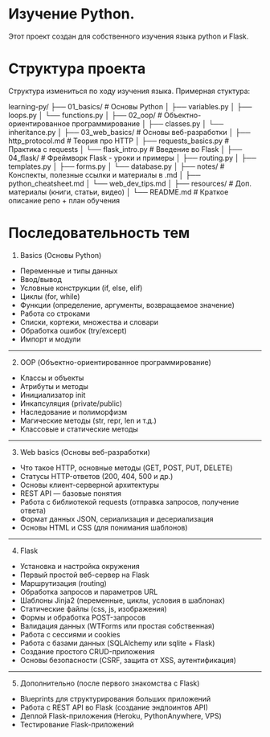 Изучение Python.
===

Этот проект создан для собственного изучения языка python и Flask.

# Структура проекта

Структура измениться по ходу изучения языка. Примерная стуктура:

learning-py/
├── 01_basics/                  # Основы Python
│   ├── variables.py
│   ├── loops.py
│   └── functions.py
│
├── 02_oop/                     # Объектно-ориентированное программирование
│   ├── classes.py
│   └── inheritance.py
│
├── 03_web_basics/              # Основы веб-разработки
│   ├── http_protocol.md        # Теория про HTTP
│   ├── requests_basics.py      # Практика с requests
│   └── flask_intro.py          # Введение во Flask
│
├── 04_flask/                   # Фреймворк Flask - уроки и примеры
│   ├── routing.py
│   ├── templates.py
│   ├── forms.py
│   └── database.py
│
├── notes/                      # Конспекты, полезные ссылки и материалы в .md
│   ├── python_cheatsheet.md
│   └── web_dev_tips.md
│
├── resources/                  # Доп. материалы (книги, статьи, видео)
│
└── README.md                   # Краткое описание репо + план обучения

# Последовательность тем

1. Basics (Основы Python)

- Переменные и типы данных  
- Ввод/вывод  
- Условные конструкции (if, else, elif)  
- Циклы (for, while)  
- Функции (определение, аргументы, возвращаемое значение)  
- Работа со строками  
- Списки, кортежи, множества и словари  
- Обработка ошибок (try/except)  
- Импорт и модули

---

2. OOP (Объектно-ориентированное программирование)

- Классы и объекты  
- Атрибуты и методы  
- Инициализатор init  
- Инкапсуляция (private/public)  
- Наследование и полиморфизм  
- Магические методы (str, repr, len и т.д.)  
- Классовые и статические методы

---

3. Web basics (Основы веб-разработки)

- Что такое HTTP, основные методы (GET, POST, PUT, DELETE)  
- Статусы HTTP-ответов (200, 404, 500 и др.)  
- Основы клиент-серверной архитектуры  
- REST API — базовые понятия  
- Работа с библиотекой requests (отправка запросов, получение ответа)  
- Формат данных JSON, сериализация и десериализация  
- Основы HTML и CSS (для понимания шаблонов)

---

4. Flask

- Установка и настройка окружения  
- Первый простой веб-сервер на Flask  
- Маршрутизация (routing)  
- Обработка запросов и параметров URL  
- Шаблоны Jinja2 (переменные, циклы, условия в шаблонах)  
- Статические файлы (css, js, изображения)  
- Формы и обработка POST-запросов  
- Валидация данных (WTForms или простая собственная)  
- Работа с сессиями и cookies  
- Работа с базами данных (SQLAlchemy или sqlite + Flask)  
- Создание простого CRUD-приложения  
- Основы безопасности (CSRF, защита от XSS, аутентификация)

---

5. Дополнительно (после первого знакомства с Flask)

- Blueprints для структурирования больших приложений  
- Работа с REST API во Flask (создание эндпоинтов API)  
- Деплой Flask-приложения (Heroku, PythonAnywhere, VPS)  
- Тестирование Flask-приложений
